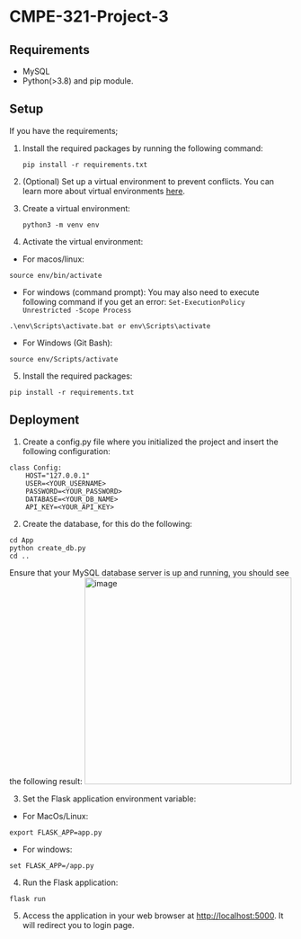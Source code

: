 # CMPE-321-Project-3

## Requirements
* MySQL
* Python(>3.8) and pip module.

## Setup
If you have the requirements;

1. Install the required packages by running the following command:

       pip install -r requirements.txt

2. (Optional) Set up a virtual environment to prevent conflicts. You can learn more about virtual environments [here](https://docs.python.org/3/library/venv.html#module-venv).

3. Create a virtual environment:
   ```
   python3 -m venv env
   ```
4. Activate the virtual environment:
  * For macos/linux:
  ```
  source env/bin/activate
  ```
  * For windows (command prompt):
  You may also need to execute following command if you get an error: ``` Set-ExecutionPolicy Unrestricted -Scope Process ```
   ```
  .\env\Scripts\activate.bat or env\Scripts\activate
  ```
  * For Windows (Git Bash):
   ```
   source env/Scripts/activate
   ```
    
5. Install the required packages: 
```
pip install -r requirements.txt
```

## Deployment

1. Create a config.py file where you initialized the project and insert the following configuration:
```
class Config:
    HOST="127.0.0.1"
    USER=<YOUR_USERNAME>
    PASSWORD=<YOUR_PASSWORD>
    DATABASE=<YOUR_DB_NAME>
    API_KEY=<YOUR_API_KEY>
```
2.  Create the database, for this do the following:
```
cd App
python create_db.py
cd ..
```
Ensure that your MySQL database server is up and running, you should see the following result:
<img width="368" alt="image" src="https://github.com/elifkizilky/CMPE-321-Project-3/assets/53114791/e5fed3ae-6c39-45dd-9bc7-d9f94a34d572">


3. Set the Flask application environment variable:

* For MacOs/Linux:
```
export FLASK_APP=app.py
```
* For windows:
```
set FLASK_APP=/app.py
```

4. Run the Flask application:
```
flask run
```
5. Access the application in your web browser at [http://localhost:5000](http://127.0.0.1:5000/login/). It will redirect you to login page.


